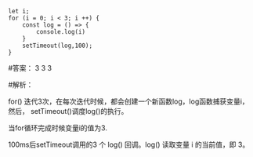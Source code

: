 ```
let i;
for (i = 0; i < 3; i ++) {
	const log = () => {
		console.log(i)
	}
	setTimeout(log,100);
}
```

#答案：
3
3
3


#解析：

for() 迭代3次，在每次迭代时候，都会创建一个新函数log，log函数捕获变量i，然后，
setTimeout()调度log()的执行。

当for循环完成时候变量i的值为3.

100ms后setTimeout调用的3 个 log() 回调。log() 读取变量 i 的当前值，即 3。



